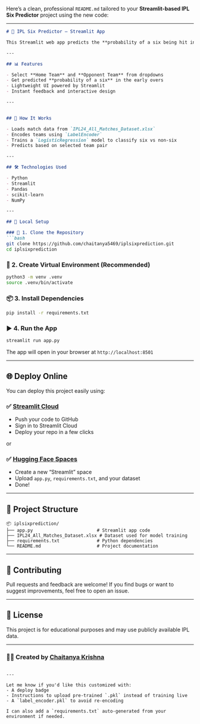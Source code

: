 Here’s a clean, professional `README.md` tailored to your **Streamlit-based IPL Six Predictor** project using the new code:

---

````markdown
# 🏏 IPL Six Predictor – Streamlit App

This Streamlit web app predicts the **probability of a six being hit in the first two overs** of an IPL match based on the selected teams. It uses a Logistic Regression model trained on a real IPL 2024 match dataset.

---

## 📊 Features

- Select **Home Team** and **Opponent Team** from dropdowns
- Get predicted **probability of a six** in the early overs
- Lightweight UI powered by Streamlit
- Instant feedback and interactive design

---


## 🧠 How It Works

- Loads match data from `IPL24_All_Matches_Dataset.xlsx`
- Encodes teams using `LabelEncoder`
- Trains a `LogisticRegression` model to classify six vs non-six
- Predicts based on selected team pair

---

## 🛠 Technologies Used

- Python
- Streamlit
- Pandas
- scikit-learn
- NumPy

---

## 🧪 Local Setup

### 🔧 1. Clone the Repository
```bash
git clone https://github.com/chaitanya5469/iplsixprediction.git
cd iplsixprediction
````

### 🐍 2. Create Virtual Environment (Recommended)

```bash
python3 -m venv .venv
source .venv/bin/activate
```

### 📦 3. Install Dependencies

```bash
pip install -r requirements.txt
```

### ▶️ 4. Run the App

```bash
streamlit run app.py
```

The app will open in your browser at `http://localhost:8501`

---

## 🌐 Deploy Online

You can deploy this project easily using:

### ✅ [Streamlit Cloud](https://streamlit.io/cloud)

* Push your code to GitHub
* Sign in to Streamlit Cloud
* Deploy your repo in a few clicks

or

### ✅ [Hugging Face Spaces](https://huggingface.co/spaces)

* Create a new “Streamlit” space
* Upload `app.py`, `requirements.txt`, and your dataset
* Done!

---

## 📁 Project Structure

```
📦 iplsixprediction/
├── app.py                        # Streamlit app code
├── IPL24_All_Matches_Dataset.xlsx # Dataset used for model training
├── requirements.txt              # Python dependencies
└── README.md                     # Project documentation
```

---

## 🤝 Contributing

Pull requests and feedback are welcome!
If you find bugs or want to suggest improvements, feel free to open an issue.

---

## 📜 License

This project is for educational purposes and may use publicly available IPL data.

---

### 👨‍💻 Created by [Chaitanya Krishna](https://github.com/chaitanya5469)

```

---

Let me know if you'd like this customized with:
- A deploy badge
- Instructions to upload pre-trained `.pkl` instead of training live
- A `label_encoder.pkl` to avoid re-encoding

I can also add a `requirements.txt` auto-generated from your environment if needed.
```
